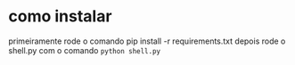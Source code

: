 # como instalar
  primeiramente rode o comando pip install -r requirements.txt
  depois rode o shell.py com o comando ``` python shell.py ```
